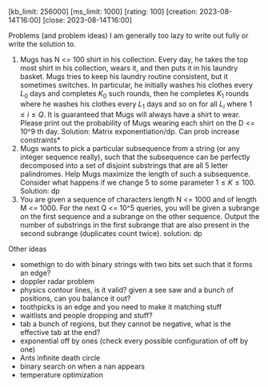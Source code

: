 [kb_limit: 256000]
[ms_limit: 1000]
[rating: 100]
[creation: 2023-08-14T16:00]
[close: 2023-08-14T16:00]

Problems (and problem ideas) I am generally too lazy to write out fully or write the solution to.

1. Mugs has N <= 100 shirt in his collection. Every day, he takes the top most shirt in his collection, wears it, and then puts it in his laundry basket. Mugs tries to keep his laundry routine consistent, but it sometimes switches. In particular, he initially washes his clothes every $L_0$ days and completes $K_0$ such rounds, then he completes $K_1$ rounds where he washes his clothes every $L_1$ days and so on for all $L_i$ where $1 \le i \le Q$. It is guaranteed that Mugs will always have a shirt to wear. Please print out the probability of Mugs wearing each shirt on the D <= 10^9 th day. Solution: Matrix exponentiation/dp.
   Can prob increase constraints*
2. Mugs wants to pick a particular subsequence from a string (or any integer sequence really), such that the subsequence can be perfectly decomposed into a set of disjoint substrings that are all 5 letter palindromes. Help Mugs maximize the length of such a subsequence. Consider what happens if we change $5$ to some parameter $1 \le K \le 100$. Solution: dp
3. You are given a sequence of characters length N <= 1000 and of length M <= 1000. For the next Q <= 10^5 queries, you will be given a subrange on the first sequence and a subrange on the other sequence. Output the number of substrings in the first subrange that are also present in the second subrange (duplicates count twice). solution: dp

Other ideas
- somethign to do with binary strings with two bits set such that it forms an edge?
- doppler radar problem
- physics contour lines, is it valid?
  given a see saw and a bunch of positions, can you balance it out?
- toothpicks is an edge and you need to make it matching stuff
- waitlists and people dropping and stuff?
- tab a bunch of regions, but they cannot be negative, what is the effective tab at the end?
- exponential off by ones (check every possible configuration of off by one)
- Ants infinite death circle
- binary search on when a nan appears
- temperature optimization
